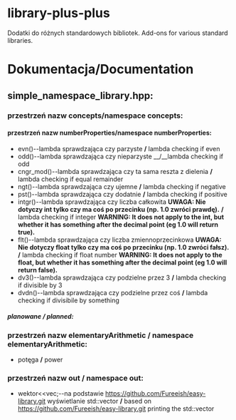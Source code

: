 # library-plus-plus
Dodatki do różnych standardowych bibliotek. Add-ons for various standard libraries.

# Dokumentacja/Documentation
## simple_namespace_library.hpp:
### przestrzeń nazw concepts/namespace concepts:
#### przestrzeń nazw numberProperties/namespace numberProperties:
- evn()--lambda sprawdzająca czy parzyste __/__ lambda checking if even
- odd()--lambda sprawdzająca czy nieparzyste __/__lambda checking if odd
- cngr_mod()--lambda sprawdzająca czy ta sama reszta z dielenia __/__ lambda checking if equal remainder
- ngt()--lambda sprawdzająca czy ujemne __/__ lambda checking if negative
- pst()--lambda sprawdzająca czy dodatnie __/__ lambda checking if positive
- intgr()--lambda sprawdzająca czy liczba całkowita **UWAGA: Nie dotyczy int tylko czy ma coś po przecinku (np. 1.0 zwróci prawdę).** __/__ lambda checking if integer **WARNING: It does not apply to the int, but whether it has something after the decimal point (eg 1.0 will return true).**
- flt()--lambda sprawdzająca czy liczba zmiennoprzecinkowa **UWAGA: Nie dotyczy float tylko czy ma coś po przecinku (np. 1.0 zwróci fałsz).** __/__ lambda checking if float number **WARNING: It does not apply to the float, but whether it has something after the decimal point (eg 1.0 will return false).**
- dv3()--lambda sprawdzająca czy podzielne przez 3 __/__ lambda checking if divisible by 3
- dvdn()--lambda sprawdzająca czy podzielne przez coś __/__ lambda checking if divisibile by something

##### planowane __/__ planned:


### przestrzeń nazw elementaryArithmetic __/__ namespace elementaryArithmetic:
- potęga __/__ power


### przestrzeń nazw out __/__ namespace out:
- wektor<<vec;--na podstawie https://github.com/Fureeish/easy-library.git wyświetlanie std::vector __/__ based on https://github.com/Fureeish/easy-library.git printing the std::vector
